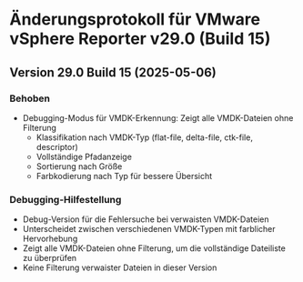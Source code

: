 # Änderungsprotokoll für VMware vSphere Reporter v29.0 (Build 15)

## Version 29.0 Build 15 (2025-05-06)

### Behoben
- Debugging-Modus für VMDK-Erkennung: Zeigt alle VMDK-Dateien ohne Filterung
  - Klassifikation nach VMDK-Typ (flat-file, delta-file, ctk-file, descriptor)
  - Vollständige Pfadanzeige
  - Sortierung nach Größe
  - Farbkodierung nach Typ für bessere Übersicht

### Debugging-Hilfestellung
- Debug-Version für die Fehlersuche bei verwaisten VMDK-Dateien
- Unterscheidet zwischen verschiedenen VMDK-Typen mit farblicher Hervorhebung
- Zeigt alle VMDK-Dateien ohne Filterung, um die vollständige Dateiliste zu überprüfen
- Keine Filterung verwaister Dateien in dieser Version